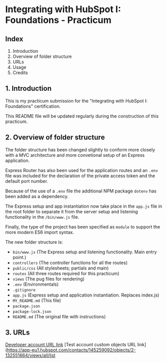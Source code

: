 # Integrating with HubSpot I: Foundations - Practicum

## Index

1. Introduction
2. Overview of folder structure
3. URLs
4. Usage
5. Credits

## 1. Introduction

This is my practicum submission for the "Integrating with HubSpot I: Foundations" certification.

This README file will be updated regularly during the construction of this practicum.

## 2. Overview of folder structure

The folder structure has been changed slightly to conform more closely with a MVC architecture and more convetional setup of an Express application.  

Express Router has also been used for the application routes and an `.env` file was included for the declaration of the private access token and the default port number.  

Because of the use of a `.env` file the additional NPM package `dotenv` has been added as a dependency.  

The Express setup and app instantiation now take place in the `app.js` file in the root folder to separate it from the server setup and listening functionality in the `/bin/www.js` file.  

Finally, the type of the project has been specified as `module` to support the more modern ES6 import syntax.  

The new folder structure is:
- `bin/www.js` (The Express setup and listening functionality. Main entry point.)
- `controllers` (The controller functions for all the routes)
- `public/css` (All stylesheets; partials and main)
- `routes` (All three routes required for this practicum)
- `views` (The pug files for rendering)
- `.env` (Environmentals)
- `.gitignore`
- `app.js` (Express setup and application instantiation. Replaces index.js)
- `MY_README.md` (This file)
- `package.json`
- `package-lock.json`
- `README.md` (The original file with instructions)

## 3. URLs

[Developer account URL link](https://app-eu1.hubspot.com/developer/145236457)
[Test account custom objects URL link](https://app-eu1.hubspot.com/contacts/145259092/objects/2-132551664/views/all/list
